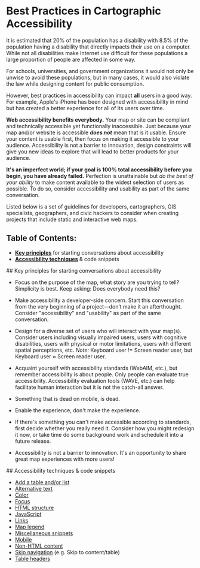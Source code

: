 # Best Practices in Cartographic Accessibility  

It is estimated that 20% of the population has a disability with 8.5% of the population having a disability that directly impacts their use on a computer. While not all disabilities make Internet use difficult for these populations a large proportion of people are affected in some way.

For schools, universities, and government organizations it would not only be unwise to avoid these populations, but in many cases, it would also violate the law while designing content for public consumption.

However, best practices in accessibility can impact **all** users in a good way. For example, Apple's iPhone has been designed with accessibility in mind but has created a better experience for all of its users over time.

**Web accessibility benefits everybody.** Your map or site can be compliant and technically accessible yet functionally inaccessible. Just because your map and/or website is accessible **_does not_** mean that is it usable. Ensure your content is usable first, then focus on making it accessible to your audience. Accessibility is not a barrier to innovation, design constraints will give you new ideas to explore that will lead to better products for your audience.

**It's an imperfect world; if your goal is 100% total accessibility before you begin, you have already failed.** Perfection is unattainable but *do the best of your ability* to make content available to the widest selection of users as possible. To do so, consider accessibility and usability as part of the same conversation.

Listed below is a set of guidelines for developers, cartographers, GIS specialists, geographers, and civic hackers to consider when creating projects that include static and interactive web maps.


## Table of Contents:
- **[Key principles](#section1)** for starting conversations about accessibility
- **[Accessibility techniques](#section2)** & code snippets


<a name="section1">
## Key principles for starting conversations about accessibility
</a>

* Focus on the purpose of the map, what story are you trying to tell?  Simplicity is best.  Keep asking: Does everybody need this?

* Make accessibility a developer-side concern.  Start this conversation from the very beginning of a project—don’t make it an afterthought.  Consider "accessibility" and "usability" as part of the same conversation.

* Design for a diverse set of users who will interact with your map(s).  Consider users including visually impaired users, users with cognitive disabilities, users with physical or motor limitations, users with different spatial perceptions, etc.  *Note:* Keyboard user != Screen reader user, but Keyboard user ≈ Screen reader user.

* Acquaint yourself with accessibility standards (WebAIM, etc.), but remember accessibility is about people. Only people can evaluate true accessibility. Accessibility evaluation tools (WAVE, etc.) can help facilitate human interaction but it is not the catch-all answer.

* Something that is dead on mobile, is dead.

* Enable the experience, don't make the experience.  

* If there's something you can't make accessible according to standards, first decide whether you really need it.  Consider how you might redesign it now, or take time do some background work and schedule it into a future release.  

* Accessibility is not a barrier to innovation.  It's an opportunity to share great map experiences with more users!


<a name="section2"/>  
## Accessibility techniques & code snippets
</a>

* [Add a table and/or list](../code-snippets/add-table-or-list.md)
* [Alternative text](../code-snippets/alt-text.md)
* [Color](../code-snippets/color.md)
* [Focus](../code-snippets/focus.md)
* [HTML structure](../code-snippets/html-structure.md)
* [JavaScript](../code-snippets/javascript.md)
* [Links](../code-snippets/links.md)
* [Map legend](../code-snippets/map-legend.md)
* [Miscellaneous snippets](../code-snippets/miscellaneous.md)
* [Mobile](../code-snippets/mobile.md)
* [Non-HTML content](../code-snippets/non-html-content.md)
* [Skip navigation](../code-snippets/skip-navigation.md) (e.g. Skip to content/table)
* [Table headers](../code-snippets/table-headers.md)

